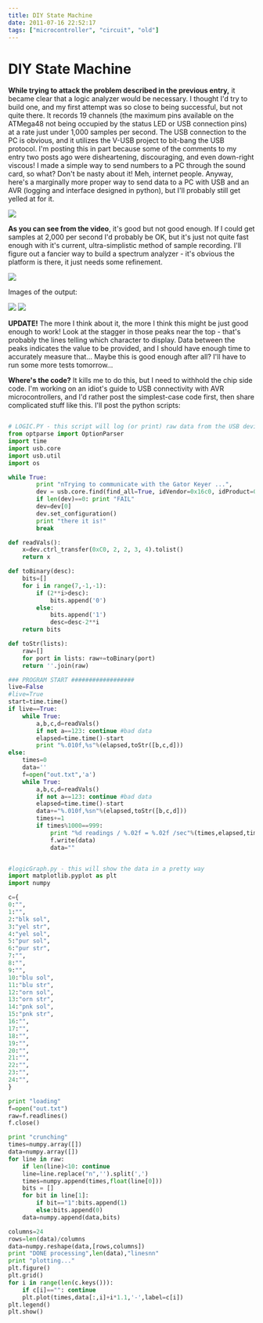 ```yaml
---
title: DIY State Machine
date: 2011-07-16 22:52:17
tags: ["microcontroller", "circuit", "old"]
---
```


# DIY State Machine

__While trying to attack the problem described in the previous entry,__ it became clear that a logic analyzer would be necessary.  I thought I'd try to build one, and my first attempt was so close to being successful, but not quite there.  It records 19 channels (the maximum pins available on the ATMega48 not being occupied by the status LED or USB connection pins) at a rate just under 1,000 samples per second. The USB connection to the PC is obvious, and it utilizes the V-USB project to bit-bang the USB protocol. I'm posting this in part because some of the comments to my entry two posts ago were disheartening, discouraging, and even down-right viscous!  I made a simple way to send numbers to a PC through the sound card, so what? Don't be nasty about it!  Meh, internet people.  Anyway, here's a marginally more proper way to send data to a PC with USB and an AVR (logging and interface designed in python), but I'll probably still get yelled at for it.

![](https://www.youtube.com/embed/TEHF6b5bqj8)

__As you can see from the video__, it's good but not good enough. If I could get samples at 2,000 per second I'd probably be OK, but it's just not quite fast enough with it's current, ultra-simplistic method of sample recording. I'll figure out a fancier way to build a spectrum analyzer - it's obvious the platform is there, it just needs some refinement.

![](https://www.youtube.com/embed/chyJ3Fw0mPc)

Images of the output:

<div class="text-center img-border">

[![](https://swharden.com/static/2011/07/16/diy-logic-analyzer-1_thumb.jpg)](https://swharden.com/static/2011/07/16/diy-logic-analyzer-1.png)
[![](https://swharden.com/static/2011/07/16/diy-logic-analyzer-2_thumb.jpg)](https://swharden.com/static/2011/07/16/diy-logic-analyzer-2.png)

</div>

__UPDATE!__ The more I think about it, the more I think this might be just good enough to work!  Look at the stagger in those peaks near the top - that's probably the lines telling which character to display. Data between the peaks indicates the value to be provided, and I should have enough time to accurately measure that... Maybe this is good enough after all? I'll have to run some more tests tomorrow...

__Where's the code?__ It kills me to do this, but I need to withhold the chip side code. I'm working on an idiot's guide to USB connectivity with AVR microcontrollers, and I'd rather post the simplest-case code first, then share complicated stuff like this.  I'll post the python scripts:

```python

# LOGIC.PY - this script will log (or print) raw data from the USB device
from optparse import OptionParser
import time
import usb.core
import usb.util
import os

while True:
        print "nTrying to communicate with the Gator Keyer ...",
        dev = usb.core.find(find_all=True, idVendor=0x16c0, idProduct=0x5dc)
        if len(dev)==0: print "FAIL"
        dev=dev[0]
        dev.set_configuration()
        print "there it is!"
        break

def readVals():
    x=dev.ctrl_transfer(0xC0, 2, 2, 3, 4).tolist()
    return x

def toBinary(desc):
    bits=[]
    for i in range(7,-1,-1):
        if (2**i>desc):
            bits.append('0')
        else:
            bits.append('1')
            desc=desc-2**i
    return bits

def toStr(lists):
    raw=[]
    for port in lists: raw+=toBinary(port)
    return ''.join(raw)

### PROGRAM START ##################
live=False
#live=True
start=time.time()
if live==True:
    while True:
        a,b,c,d=readVals()
        if not a==123: continue #bad data
        elapsed=time.time()-start
        print "%.010f,%s"%(elapsed,toStr([b,c,d]))
else:
    times=0
    data=''
    f=open("out.txt",'a')
    while True:
        a,b,c,d=readVals()
        if not a==123: continue #bad data
        elapsed=time.time()-start
        data+="%.010f,%sn"%(elapsed,toStr([b,c,d]))
        times+=1
        if times%1000==999:
            print "%d readings / %.02f = %.02f /sec"%(times,elapsed,times/elapsed)
            f.write(data)
            data=""

```

```python

#logicGraph.py - this will show the data in a pretty way
import matplotlib.pyplot as plt
import numpy

c={
0:"",
1:"",
2:"blk sol",
3:"yel str",
4:"yel sol",
5:"pur sol",
6:"pur str",
7:"",
8:"",
9:"",
10:"blu sol",
11:"blu str",
12:"orn sol",
13:"orn str",
14:"pnk sol",
15:"pnk str",
16:"",
17:"",
18:"",
19:"",
20:"",
21:"",
22:"",
23:"",
24:"",
}

print "loading"
f=open("out.txt")
raw=f.readlines()
f.close()

print "crunching"
times=numpy.array([])
data=numpy.array([])
for line in raw:
    if len(line)<10: continue
    line=line.replace("n",'').split(',')
    times=numpy.append(times,float(line[0]))
    bits = []
    for bit in line[1]:
        if bit=="1":bits.append(1)
        else:bits.append(0)
    data=numpy.append(data,bits)

columns=24
rows=len(data)/columns
data=numpy.reshape(data,[rows,columns])
print "DONE processing",len(data),"linesnn"
print "plotting..."
plt.figure()
plt.grid()
for i in range(len(c.keys())):
    if c[i]=="": continue
    plt.plot(times,data[:,i]+i*1.1,'-',label=c[i])
plt.legend()
plt.show()
```